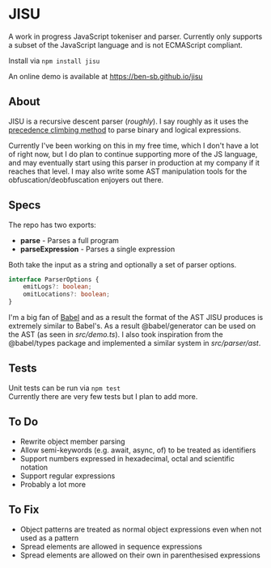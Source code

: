 # JISU

A work in progress JavaScript tokeniser and parser. Currently only supports a subset of the JavaScript language and is not ECMAScript compliant.

Install via `npm install jisu`

An online demo is available at https://ben-sb.github.io/jisu

## About
JISU is a recursive descent parser (*roughly*). I say roughly as it uses the [precedence climbing method](https://en.wikipedia.org/wiki/Operator-precedence_parser) to parse binary and logical expressions.

Currently I've been working on this in my free time, which I don't have a lot of right now, but I do plan to continue supporting more of the JS language, and may eventually start using this parser in production at my company if it reaches that level. I may also write some AST manipulation tools for the obfuscation/deobfuscation enjoyers out there.

## Specs
The repo has two exports:
* **parse** - Parses a full program
* **parseExpression** - Parses a single expression

Both take the input as a string and optionally a set of parser options.
```typescript
interface ParserOptions {
    emitLogs?: boolean;
    omitLocations?: boolean;
}
```

I'm a big fan of [Babel](https://github.com/babel/babel) and as a result the format of the AST JISU produces is extremely similar to Babel's. As a result @babel/generator can be used on the AST (as seen in *src/demo.ts*). I also took inspiration from the @babel/types package and implemented a similar system in *src/parser/ast*.

## Tests
Unit tests can be run via ```npm test```<br/>
Currently there are very few tests but I plan to add more.

## To Do
* Rewrite object member parsing
* Allow semi-keywords (e.g. await, async, of) to be treated as identifiers
* Support numbers expressed in hexadecimal, octal and scientific notation
* Support regular expressions
* Probably a lot more

## To Fix
* Object patterns are treated as normal object expressions even when not used as a pattern
* Spread elements are allowed in sequence expressions
* Spread elements are allowed on their own in parenthesised expressions
